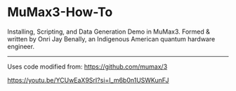 # MuMax3-How-To
Installing, Scripting, and Data Generation Demo in MuMax3. Formed &amp; written by Onri Jay Benally, an Indigenous American quantum hardware engineer.
______________________________________________________________________________________________________________________________________________________
Uses code modified from: https://github.com/mumax/3

https://youtu.be/YCUwEaX9SrI?si=I_m6b0n1USWKunFJ
